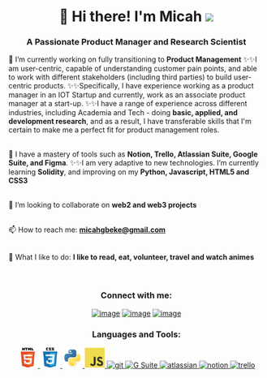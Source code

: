 <h1 align="center">👋 Hi there! I'm Micah <img height="64" src="https://emoji.gg/assets/emoji/1222-ameri-pout.gif"></h1>
<h3 align="center">A Passionate Product Manager and Research Scientist </h3>

 
 
🔭 I’m currently working on fully transitioning to **Product Management**
✨✨I am user-centric, capable of understanding customer pain points, and able to work with different stakeholders (including third parties) to build user-centric products. 
✨✨Specifically, I have experience working as a product manager in an IOT Startup and currently, work as an associate product manager at a start-up. 
✨✨I have a range of experience across different industries, including Academia and Tech - doing **basic, applied, and development research**, and as a result, I have transferable skills that I'm certain to make me a perfect fit for product management roles.
<br> </br>


🌱 I have a mastery of tools such as **Notion, Trello, Atlassian Suite, Google Suite, and Figma**.
✨✨I am very adaptive to new technologies. I’m currently learning **Solidity**, and improving on my **Python, Javascript, HTML5 and CSS3**
<br> </br>


👯 I’m looking to collaborate on **web2 and web3 projects**
<br> </br>


📫 How to reach me: **micahgbeke@gmail.com**
<br> </br>


💞️ What I like to do: **I like to read, eat, volunteer, travel and watch animes**  
<br> </br>


<h3 align="center">Connect with me:</h3>
<div align="center">

[![image](https://img.shields.io/badge/LinkedIn-0077B5?style=for-the-badge&logo=linkedin&logoColor=white)](https://www.linkedin.com/in/chinwe-gbeke-kalagbor/)
[![image](https://img.shields.io/badge/Twitter-1DA1F2?style=for-the-badge&logo=twitter&logoColor=white)](https://twitter.com/mykkaah)
[![image](https://img.shields.io/badge/Gmail-D14836?style=for-the-badge&logo=gmail&logoColor=white)](mailto:produtor.micahgbeke@gmail.com)
  
</div>


<h3 align="center">Languages and Tools:</h3>

<p align="center"> 
  <a href="https://www.w3.org/html/" target="_blank"> 
    <img src="https://raw.githubusercontent.com/devicons/devicon/master/icons/html5/html5-original-wordmark.svg" alt="html5" width="40" height="40"/> 
  </a>
  <a href="https://www.w3schools.com/css/" target="_blank"> 
    <img src="https://raw.githubusercontent.com/devicons/devicon/master/icons/css3/css3-original-wordmark.svg" alt="css3" width="40" height="40"/> 
  </a> 
  <a href="https://www.python.org" target="_blank"> 
    <img src="https://raw.githubusercontent.com/devicons/devicon/master/icons/python/python-original.svg" alt="python" width="40" height="40"/> 
  </a>  
  <a href="https://developer.mozilla.org/en-US/docs/Web/JavaScript" target="_blank"> 
    <img src="https://raw.githubusercontent.com/devicons/devicon/master/icons/javascript/javascript-original.svg" alt="javascript" width="40" height="40"/> 
  </a> 
  <a href="https://git-scm.com/" target="_blank"> 
    <img src="https://www.vectorlogo.zone/logos/git-scm/git-scm-icon.svg" alt="git" width="40" height="40"/> 
  </a>
  <a href="https://workspace.google.com/" target="_blank"> 
    <img src="https://encrypted-tbn0.gstatic.com/images?q=tbn:ANd9GcTGnXocbWf2cf36J2MJBvfCrYDKIPC73Uo3Og-vJNo1WP8r7C7-5UvCRY2Sx7e2WaOGfd4&usqp=CAU" alt="G Suite" width="40" height="40"/> 
  </a>
  <a href="https://www.atlassian.com/" target="_blank"> 
    <img src="https://i.pinimg.com/originals/2f/ae/07/2fae07df207a6bf91bea8d511a75fdba.png" alt="atlassian" width="40" height="40"/> 
  </a> 
  <a href="https://www.notion.so/" target="_blank"> 
    <img src="https://cdn.worldvectorlogo.com/logos/notion-1-1.svg" alt="notion" width="40" height="40"/> 
  </a>
  <a href="https://trello.com/" target="_blank"> 
    <img src="https://cdn.jsdelivr.net/gh/devicons/devicon/icons/trello/trello-plain.svg" alt="trello" width="40" height="40"/> 
  </a>
</p>
